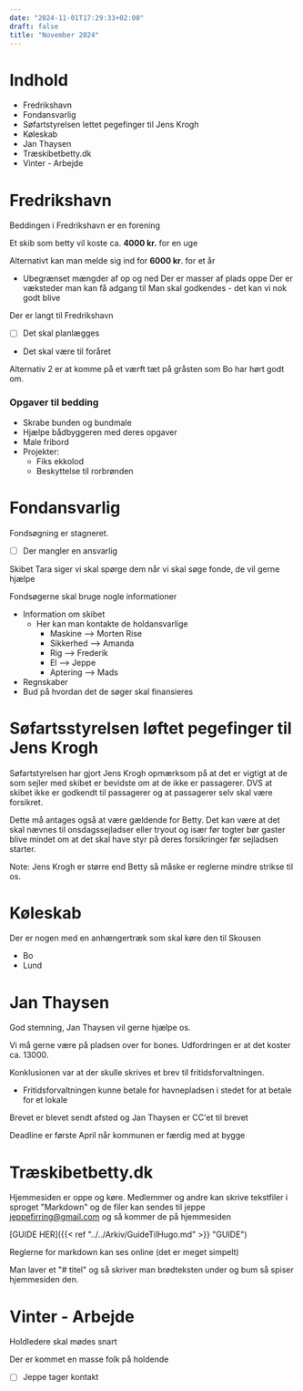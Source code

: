 ```yaml
---
date: "2024-11-01T17:29:33+02:00"
draft: false
title: "November 2024"
---
```


# Indhold
- Fredrikshavn
- Fondansvarlig
- Søfartstyrelsen lettet pegefinger til Jens Krogh
- Køleskab
- Jan Thaysen
- Træskibetbetty.dk
- Vinter - Arbejde

# Fredrikshavn
Beddingen i Fredrikshavn er en forening

Et skib som betty vil koste ca. **4000 kr.** for en uge

Alternativt kan man melde sig ind for **6000 kr**. for et år
- Ubegrænset mængder af op og ned
Der er masser af plads oppe
Der er væksteder man kan få adgang til
Man skal godkendes - det kan vi nok godt blive

Der er langt til Fredrikshavn

- [ ] Det skal planlægges
- Det skal være til foråret

Alternativ 2 er at komme på et værft tæt på gråsten som Bo har hørt godt om.
### Opgaver til bedding
- Skrabe bunden og bundmale
- Hjælpe bådbyggeren med deres opgaver
- Male fribord
- Projekter: 
	- Fiks ekkolod
	- Beskyttelse til rorbrønden

# Fondansvarlig
Fondsøgning er stagneret. 
- [ ] Der mangler en ansvarlig

Skibet Tara siger vi skal spørge dem når vi skal søge fonde, de vil gerne hjælpe

Fondsøgerne skal bruge nogle informationer
- Information om skibet
	- Her kan man kontakte de holdansvarlige
		- Maskine --> Morten Rise
		- Sikkerhed --> Amanda
		- Rig --> Frederik 
		- El --> Jeppe 
		- Aptering --> Mads
- Regnskaber
- Bud på hvordan det de søger skal finansieres

# Søfartsstyrelsen løftet pegefinger til Jens Krogh
Søfartstyrelsen har gjort Jens Krogh opmærksom på at det er vigtigt at de som sejler med skibet er bevidste om at de ikke er passagerer. DVS at skibet ikke er godkendt til passagerer og at passagerer selv skal være forsikret. 

Dette må antages også at være gældende for Betty. Det kan være at det skal nævnes til onsdagssejladser eller tryout og især før togter bør gaster blive mindet om at det skal have styr på deres forsikringer før sejladsen starter.

Note: Jens Krogh er større end Betty så måske er reglerne mindre strikse til os.

# Køleskab
Der er nogen med en anhængertræk som skal køre den til Skousen
- Bo
- Lund 

# Jan Thaysen
God stemning, Jan Thaysen vil gerne hjælpe os.

Vi må gerne være på pladsen over for bones. Udfordringen er at det koster ca. 13000.

Konklusionen var at der skulle skrives et brev til fritidsforvaltningen.

- Fritidsforvaltningen kunne betale for havnepladsen i stedet for at betale for et lokale

Brevet er blevet sendt afsted og Jan Thaysen er CC'et til brevet

Deadline er første April når kommunen er færdig med at bygge

# Træskibetbetty.dk
Hjemmesiden er oppe og køre. Medlemmer og andre kan skrive tekstfiler i sproget "Markdown" og de filer kan sendes til jeppe jeppefirring@gmail.com og så kommer de på hjemmesiden 

[GUIDE HER]({{< ref "../../Arkiv/GuideTilHugo.md" >}} "GUIDE")

Reglerne for markdown kan ses online (det er meget simpelt)

Man laver et "# titel" og så skriver man brødteksten under og bum så spiser hjemmesiden den.

# Vinter - Arbejde
Holdledere skal mødes snart

Der er kommet en masse folk på holdende
- [ ] Jeppe tager kontakt

